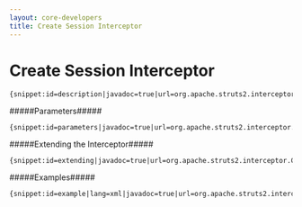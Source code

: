 ```yaml
---
layout: core-developers
title: Create Session Interceptor
---
```


# Create Session Interceptor



~~~~~~~
{snippet:id=description|javadoc=true|url=org.apache.struts2.interceptor.CreateSessionInterceptor}
~~~~~~~

#####Parameters#####



~~~~~~~
{snippet:id=parameters|javadoc=true|url=org.apache.struts2.interceptor.CreateSessionInterceptor}
~~~~~~~

#####Extending the Interceptor#####



~~~~~~~
{snippet:id=extending|javadoc=true|url=org.apache.struts2.interceptor.CreateSessionInterceptor}
~~~~~~~

#####Examples#####



~~~~~~~
{snippet:id=example|lang=xml|javadoc=true|url=org.apache.struts2.interceptor.CreateSessionInterceptor}
~~~~~~~

